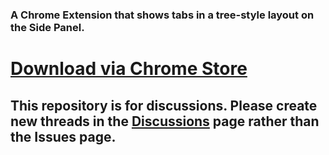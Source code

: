 ### A Chrome Extension that shows tabs in a tree-style layout on the Side Panel.
# [Download via Chrome Store](https://chromewebstore.google.com/detail/tab-nodes-tree/iglmibjneogoognfbjpmionndflakpeh)

## This repository is for discussions. Please create new threads in the [Discussions](https://github.com/Able-Bear-Software/tab-nodes-tree/discussions) page rather than the Issues page.

